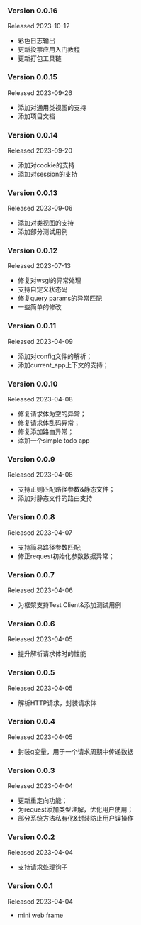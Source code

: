 ### **Version 0.0.16**

Released 2023-10-12

- 彩色日志输出
- 更新投票应用入门教程
- 更新打包工具链


### **Version 0.0.15**

Released 2023-09-26

- 添加对通用类视图的支持
- 添加项目文档


### **Version 0.0.14**

Released 2023-09-20

- 添加对cookie的支持
- 添加对session的支持


### **Version 0.0.13**

Released 2023-09-06

- 添加对类视图的支持
- 添加部分测试用例


### **Version 0.0.12**

Released 2023-07-13

- 修复对wsgi的异常处理
- 支持自定义状态码
- 修复query params的异常匹配
- 一些简单的修改


### **Version 0.0.11**

Released 2023-04-09

- 添加对config文件的解析；
- 添加current_app上下文的支持；


### **Version 0.0.10**

Released 2023-04-08

- 修复请求体为空的异常；
- 修复请求体乱码异常；
- 修复添加路由异常；
- 添加一个simple todo app


### **Version 0.0.9**

Released 2023-04-08

- 支持正则匹配路径参数&静态文件；
- 添加对静态文件的路由支持


### **Version 0.0.8**

Released 2023-04-07

- 支持简易路径参数匹配;
- 修正request初始化参数数据异常；


### **Version 0.0.7**

Released 2023-04-06

- 为框架支持Test Client&添加测试用例


### **Version 0.0.6**

Released 2023-04-05

- 提升解析请求体时的性能


### **Version 0.0.5**

Released 2023-04-05

- 解析HTTP请求，封装请求体


### **Version 0.0.4**

Released 2023-04-05

- 封装g变量，用于一个请求周期中传递数据


### **Version 0.0.3**

Released 2023-04-04

- 更新重定向功能；
- 为request添加类型注解，优化用户使用；
- 部分系统方法私有化&封装防止用户误操作


### **Version 0.0.2**

Released 2023-04-04

- 支持请求处理钩子


### **Version 0.0.1**

Released 2023-04-04

- mini web frame